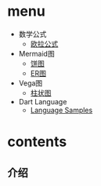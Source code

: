 # menu

* 数学公式
  - [欧拉公式](euler-formula.md)
* Mermaid图
  - [饼图](mermaid-pie.md)
  - [ER图](mermaid-er.md)
* Vega图
  - [柱状图](vega.md)
* Dart Language
  - [Language Samples](dart.md)

# contents

## 介绍
